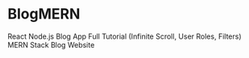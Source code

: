 # BlogMERN
React Node.js Blog App Full Tutorial (Infinite Scroll, User Roles, Filters) MERN Stack Blog Website
